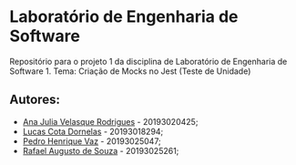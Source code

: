 # Laboratório de Engenharia de Software
Repositório para o projeto 1 da disciplina de Laboratório de Engenharia de Software 1.
Tema:  Criação de Mocks no Jest (Teste de Unidade)

## Autores:
- [Ana Julia Velasque Rodrigues](https://github.com/anajvelasque) - 20193020425;
- [Lucas Cota Dornelas](https://github.com/lucascdornelas) - 20193018294;
- [Pedro Henrique Vaz](https://github.com/vazConnected/) - 20193025047;
- [Rafael Augusto de Souza](https://github.com/RafaelAugustoo) - 20193025261;
